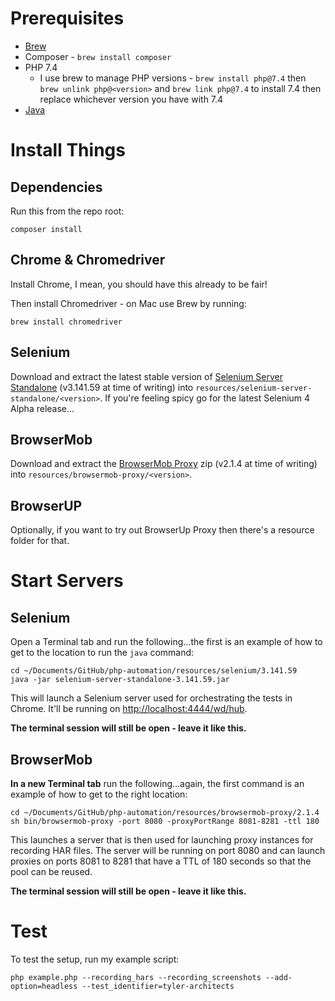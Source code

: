 # Prerequisites

 * [Brew](https://brew.sh/)
 * Composer - `brew install composer`
 * PHP 7.4
    * I use brew to manage PHP versions - `brew install php@7.4` then `brew unlink php@<version>` and `brew link php@7.4` to install 7.4 then replace whichever version you have with 7.4
 * [Java](https://www.java.com/en/)


# Install Things

## Dependencies
Run this from the repo root:
```
composer install
```

## Chrome & Chromedriver
Install Chrome, I mean, you should have this already to be fair!

Then install Chromedriver - on Mac use Brew by running:
```
brew install chromedriver
```

## Selenium
Download and extract the latest stable version of [Selenium Server Standalone](https://github.com/SeleniumHQ/selenium/releases/download/selenium-3.141.59/selenium-server-standalone-3.141.59.jar) (v3.141.59 at time of writing) into `resources/selenium-server-standalone/<version>`. If you're feeling spicy go for the latest Selenium 4 Alpha release...

## BrowserMob
Download and extract the [BrowserMob Proxy](http://bmp.lightbody.net/) zip (v2.1.4 at time of writing) into `resources/browsermob-proxy/<version>`.

## BrowserUP
Optionally, if you want to try out BrowserUp Proxy then there's a resource folder for that.


# Start Servers

## Selenium
Open a Terminal tab and run the following...the first is an example of how to get to the location to run the `java` command:
```
cd ~/Documents/GitHub/php-automation/resources/selenium/3.141.59
java -jar selenium-server-standalone-3.141.59.jar
```

This will launch a Selenium server used for orchestrating the tests in Chrome. It'll be running on [http://localhost:4444/wd/hub](http://localhost:4444/wd/hub).

**The terminal session will still be open - leave it like this.**

## BrowserMob
**In a new Terminal tab** run the following...again, the first command is an example of how to get to the right location:
```
cd ~/Documents/GitHub/php-automation/resources/browsermob-proxy/2.1.4
sh bin/browsermob-proxy -port 8080 -proxyPortRange 8081-8281 -ttl 180
```

This launches a server that is then used for launching proxy instances for recording HAR files. The server will be running on port 8080 and can launch proxies on ports 8081 to 8281 that have a TTL of 180 seconds so that the pool can be reused.

**The terminal session will still be open - leave it like this.**


# Test

To test the setup, run my example script:
```
php example.php --recording_hars --recording_screenshots --add-option=headless --test_identifier=tyler-architects
```
